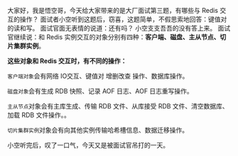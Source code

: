 大家好，我是悟空哥，今天给大家带来的是大厂面试第三题，有哪些与 Redis 交互的操作？
面试者小空听到这题后，窃喜，这题简单，不假思索地回答：键值对  的读和写。
面试官面无表情的说道：还有吗？
小空支支吾吾的没有答上来。
面试官继续说：和 Redis 实例交互的对象分别有四种：**客户端、磁盘、主从节点、切片集群实例**。

**这些对象和 Redis 交互时，有不同的操作：**

`客户端对象`会有网络 IO交互、键值对 增删改查 操作、数据库操作。

`磁盘对象`会有生成 RDB 快照、记录 AOF 日志、AOF 日志重写操作。

`主从节点`对象会有主库生成、传输 RDB 文件、从库接受 RDB 文件、清空数据库、加载 RDB 文件操作。。

`切片集群实例`对象会有向其他实例传输哈希槽信息、数据迁移操作。

小空听完后，叹了一口气，今天又是被面试官吊打的一天。

